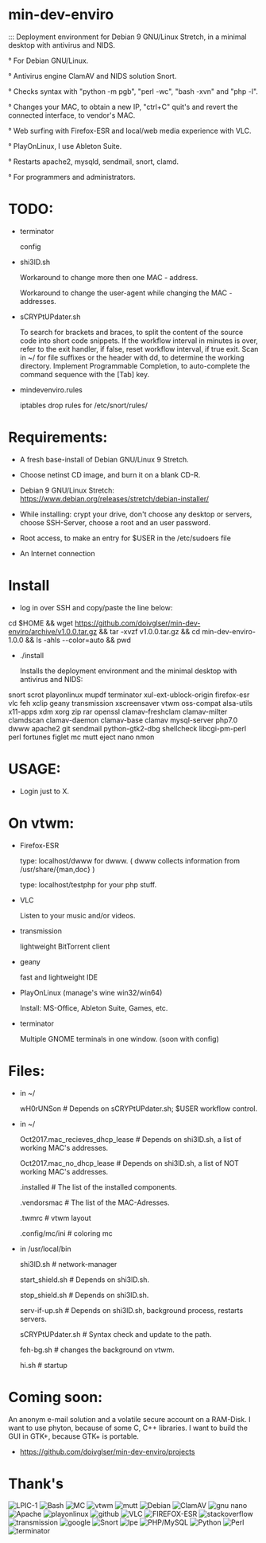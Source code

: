 # min-dev-enviro

:::  Deployment environment for Debian 9 GNU/Linux Stretch, in a minimal desktop with antivirus and NIDS. 

° For Debian GNU/Linux.

° Antivirus engine ClamAV and NIDS solution Snort.

° Checks syntax with "python -m pgb", "perl -wc", "bash -xvn" and "php -l".

° Changes your MAC, to obtain a new IP, "ctrl+C" quit's and revert the connected interface, to vendor's MAC.

° Web surfing with Firefox-ESR and local/web media experience with VLC.

° PlayOnLinux, I use Ableton Suite.

° Restarts apache2, mysqld, sendmail, snort, clamd.

° For programmers and administrators.

# TODO:

* terminator

  config

* shi3lD.sh
  
  Workaround to change more then one MAC - address.
  
  Workaround to change the user-agent while changing the MAC - addresses.

* sCRYPtUPdater.sh

  To search for brackets and braces, to split the content of the source code into short code snippets.
  If the workflow interval in minutes is over, refer to the exit handler, if false, reset workflow interval, if true exit.
  Scan in ~/ for file suffixes or the header with dd, to determine the working directory.
  Implement Programmable Completion, to auto-complete the command sequence with the [Tab] key.

* mindevenviro.rules

  iptables drop rules for /etc/snort/rules/

# Requirements:

- A fresh base-install of Debian GNU/Linux 9 Stretch.
- Choose netinst CD image, and burn it on a blank CD-R.
- Debian 9 GNU/Linux Stretch: https://www.debian.org/releases/stretch/debian-installer/
- While installing: 
  crypt your drive, don't choose any desktop or servers, choose SSH-Server, choose a root and an user password.
  
- Root access, to make an entry for $USER in the /etc/sudoers file
- An Internet connection

# Install

* log in over SSH and copy/paste the line below:

cd $HOME && wget https://github.com/doivglser/min-dev-enviro/archive/v1.0.0.tar.gz && tar -xvzf v1.0.0.tar.gz && cd min-dev-enviro-1.0.0 && ls -ahls --color=auto && pwd

* ./install

  Installs the deployment environment and the minimal desktop with antivirus and NIDS:

snort scrot playonlinux mupdf terminator xul-ext-ublock-origin firefox-esr vlc feh xclip geany transmission xscreensaver vtwm oss-compat alsa-utils x11-apps xdm xorg zip rar openssl clamav-freshclam clamav-milter clamdscan clamav-daemon clamav-base clamav mysql-server php7.0 dwww apache2 git sendmail python-gtk2-dbg shellcheck libcgi-pm-perl perl fortunes figlet mc mutt eject nano nmon 

# USAGE:

* Login just to X.

# On vtwm:

* Firefox-ESR

  type: localhost/dwww for dwww. ( dwww collects information from /usr/share/{man,doc} )

  type: localhost/testphp for your php stuff.

* VLC 

  Listen to your music and/or videos.
  
* transmission

  lightweight BitTorrent client
  
* geany

  fast and lightweight IDE

* PlayOnLinux (manage's wine win32/win64)

  Install: MS-Office, Ableton Suite, Games, etc.

* terminator

  Multiple GNOME terminals in one window. (soon with config)

# Files:

* in ~/

  wH0rUNSon # Depends on sCRYPtUPdater.sh; $USER workflow control.

* in ~/

  Oct2017.mac_recieves_dhcp_lease # Depends on shi3lD.sh, a list of working MAC's addresses.

  Oct2017.mac_no_dhcp_lease # Depends on shi3lD.sh, a list of NOT working MAC's addresses.

  .installed # The list of the installed components.
  
  .vendorsmac # The list of the MAC-Adresses.

  .twmrc # vtwm layout

  .config/mc/ini # coloring mc
  
* in /usr/local/bin

  shi3lD.sh # network-manager

  start_shield.sh # Depends on shi3lD.sh.

  stop_shield.sh # Depends on shi3lD.sh.

  serv-if-up.sh # Depends on shi3lD.sh, background process, restarts servers.

  sCRYPtUPdater.sh # Syntax check and update to the path.

  feh-bg.sh # changes the background on vtwm.
  
  hi.sh # startup

# Coming soon:

  An anonym e-mail solution and a volatile secure account on a RAM-Disk. I want to use phyton, because of some C, 
  C++ libraries. I want to build the GUI in GTK+, because GTK+ is portable.

* https://github.com/doivglser/min-dev-enviro/projects

# Thank's

![LPIC-1](https://www.theurbanpenguin.com/wp-content/uploads/2016/08/LPIC-1-Medium.png)
![Bash](https://upload.wikimedia.org/wikipedia/commons/thumb/8/82/Gnu-bash-logo.svg/245px-Gnu-bash-logo.svg.png)
![MC](https://midnight-commander.org/chrome/site/MidnightCommander.png)
![vtwm](http://www.xwinman.org/images/vtwm.gif)
![mutt](https://upload.wikimedia.org/wikipedia/commons/e/ef/Mutt.gif)
![Debian](https://www.notebookcheck.net/fileadmin/_processed_/a/4/csm_Debian_logo_81d29e8578.jpg)
![ClamAV](https://www.clamav.net/assets/clamav-trademark.png)
![gnu nano](https://upload.wikimedia.org/wikipedia/commons/thumb/8/8a/Gnu-nano.svg/256px-Gnu-nano.svg.png)
![Apache](http://www.linuxbrigade.com/wp-content/uploads/2014/06/apache318x260.png)
![playonlinux](http://www.playonlinux.com/images/uploads/196.jpg?w=240)
![github](http://www.toolswatch.org/wp-content/uploads/2014/09/logo_GitHub.jpg)
![VLC](https://nightlies.videolan.org/cone-soppera10.png)
![FIREFOX-ESR](http://lh4.googleusercontent.com/-ES6QFwghMpc/Tz5DbjB7zlI/AAAAAAAAA9o/T13MxP5CUrc/s1600/Firefox-ESR.png)
![stackoverflow](http://devlup.com/wp-content/uploads/2011/06/stackoverflow.png)
![transmission](https://itsfoss.com/wp-content/uploads/2015/08/transmission-logo.png)
![google](http://www.fayerwayer.com/up/2008/02/google-07.png)
![Snort](https://www.snort.org/assets/SnortTM.png)
![lpe](https://screenshots.debian.net/screenshots/000/006/877/large.png)
![PHP/MySQL](https://disenowebakus.net/imagenes/articulos/aprender-php-mysql-bases-de-datos-paginas-web-dinamicas.jpg)
![Python](http://www.coderdojo-helmond.nl/wp-content/uploads/2015/10/python-programming-assignment-help.png)
![Perl](https://www.textmagic.com/wp-content/themes/textmagic-genesis/assets/vendor/textmagic/marketing/images/api/prog-lang-logos/perl.png)
![terminator](https://i.ytimg.com/vi/mMak2VzRbmc/maxresdefault.jpg)

